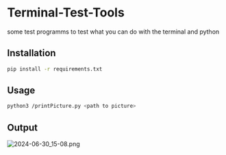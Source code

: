 # Terminal-Test-Tools

some test programms to test what you can do with the terminal and python


## Installation

```bash
pip install -r requirements.txt
```

## Usage

```bash
python3 /printPicture.py <path to picture>
```

## Output

![2024-06-30_15-08.png](https://raw.githubusercontent.com/ERR0RW0LF/Terminal-Test-Tools/main/2024-06-30_15-08.png)
